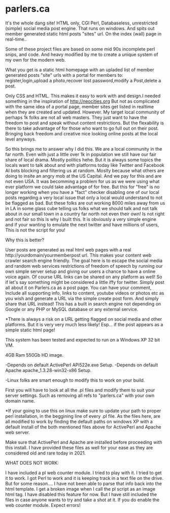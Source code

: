 # parlers.ca
It's the whole dang site! HTML only, CGI Perl, Databaseless,  unrestricted (simple) social media post engine. That runs on windows. And spits out member generated static html posts "sites" url. On the index (wall) page in real-time..

Some of these project files are based on some mid 90s incomplete perl snips, and code. And heavy modified by me to create a unique system of my own for the modern web.

What you get is a static html homepage with an upladed list of member generated posts "site" urls with a portal for members to:  register,login,upload a photo,recover lost password,modify a Post,delete a post.

Only CSS and HTML. This makes it easy to work with and design.I needed something in the inspiration of http://neocities.org But not as complicated with the same idea of a portal page, member sites get listed in realtime when they are created and updated. However. My target local community of perhaps 1k folks are not all web masters. They just want to have the freedom to post and speak without content restrictions. But the flexability is there to take advantage of for those who want to go full out on their post. Bringing back freedom and creative nice looking online posts at the local level anyways. 

So this brings me to answer why I did this. We are a local community in the far north. Even with just a little over 1k in population we still have our fair share of local drama. Mostly politics hehe. But it is always some topics the locals want to talk about and with platforms today like Twitter and Facebook AI bots blocking and filtering us at random. Moslty because what others are doing to insite an angry mob at the US Capital. And we pay for this and are not even USA. It was becomming a problem for us as we were using what ever platform we could take advantage of for free. But this for "free" is no longer working when you have a "fact" checker disabling one of our local posts regarding a very local issue that only a local would understand to not be flagged as bad. But these folks are out working 8000 miles away from us in LA in some glass cube telling us folks what we should talk and not talk about in our small town in a country far north not even their own! Is not right and not fair so this is why I built this. It is obviously a very simple engine and if your wanting to emulate the next twitter and have millions of users, This is not the script for you!

Why this is better?

User posts are generated as real html web pages with a real http://yourdomain/yourmemberpost url. This makes your content web crawler search engine friendly. The goal here is to escape the social media and random web services restrictions of freedom of speech by running our own simple server setup and giving our users a chance to have a online voice again. Of course URL links can be shared on any platform as well! So if let's say something might be considered a little iffy for twitter. Simply post all about it on Parlers.ca as a post page. You can have your comment, Include all supporting info, links to content, youtube videos or photos etc as you wish and generate a URL via the simple create post form. And simply share that URL instead! This has a built in search engine not depending on Google or any PHP or MySQL database or any external service. 

*There is always a risk on a URL getting flagged on social media and other platforms. But it is very very much less likely! Esp... if the post appears as a simple static html page!

This system has been tested and expected to run on a Windows XP 32 bit VM.

4GB Ram
550Gb HD image.

-Depends on default ActivePerl APi522e.exe Setup.
-Depends on default Apache apache_1.3.28-win32-x86 Setup.

-Linux folks are smart enough to modify this to work on your build.

First you will have to look at all the .pl files and modify them to suit your server settings. Such as removing all refs to "parlers.ca" with your own domain name.

*If your going to use this on linux make sure to update your path to proper perl installation, in the beggining line of every .pl file. As the files here, are all modified to work by finding the default paths on windows XP with a default install of the both mentioned files above for ActivePerl and Apache web server.

Make sure that ActivePerl and Apache are installed before proceeding with this install. I have provided these files as well for your ease as they are considered old and rare today in 2021.

WHAT DOES NOT WORK:

I have included a pl web counter module. I tried to play with it. I tried to get it to work. I got Perl to work and it is keeping track in a text file on the drive. But for some reason.... I have not been able to parse that info back into the html template. I get a broken image when I call the pl script as an image html tag. I have disabled this feature for now. But I have still included the files in case anyone wants to try and take a shot at it. If you do enable the web counter module. Expect errors!













